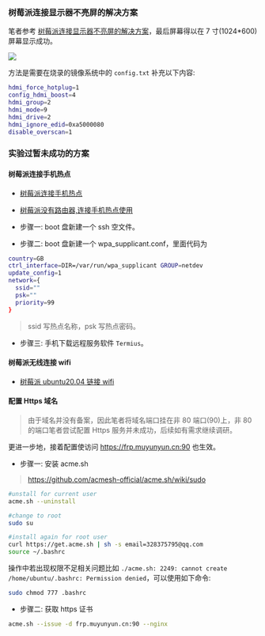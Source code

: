 <!--
abbrlink: dckn3sfe
-->

### 树莓派连接显示器不亮屏的解决方案

笔者参考 [树莓派连接显示器不亮屏的解决方案](https://www.cnblogs.com/wirehome/p/10298395.html)，最后屏幕得以在 7 寸(1024*600) 屏幕显示成功。

![](http://with.muyunyun.cn/2d694194975c595f2da927a677bfd572.jpg)

方法是需要在烧录的镜像系统中的 `config.txt` 补充以下内容:

```bash
hdmi_force_hotplug=1
config_hdmi_boost=4
hdmi_group=2
hdmi_mode=9
hdmi_drive=2
hdmi_ignore_edid=0xa5000080
disable_overscan=1
```

### 实验过暂未成功的方案

#### 树莓派连接手机热点

* [树莓派连接手机热点](https://blog.csdn.net/weixin_44415549/article/details/105415371)
* [树莓派没有路由器,连接手机热点使用](https://www.geek-share.com/detail/2809069950.html)

* 步骤一: boot 盘新建一个 ssh 空文件。
* 步骤二: boot 盘新建一个 wpa_supplicant.conf，里面代码为

```bash
country=GB
ctrl_interface=DIR=/var/run/wpa_supplicant GROUP=netdev
update_config=1
network={
  ssid=""
  psk=""
  priority=99
}
```

> ssid 写热点名称，psk 写热点密码。

* 步骤三: 手机下载远程服务软件 `Termius`。

#### 树莓派无线连接 wifi

* [树莓派 ubuntu20.04 链接 wifi](https://blog.csdn.net/wei_love_2017/article/details/108877102)

#### 配置 Https 域名

> 由于域名并没有备案，因此笔者将域名端口挂在非 80 端口(90)上，非 80 的端口笔者尝试配置 Https 服务并未成功，后续如有需求继续调研。

更进一步地，接着配置使访问 https://frp.muyunyun.cn:90 也生效。

* 步骤一: 安装 acme.sh

> https://github.com/acmesh-official/acme.sh/wiki/sudo

```bash
#unstall for current user
acme.sh --uninstall

#change to root
sudo su

#install again for root user
curl https://get.acme.sh | sh -s email=328375795@qq.com
source ~/.bashrc
```

操作中若出现权限不足相关问题比如 `./acme.sh: 2249: cannot create /home/ubuntu/.bashrc: Permission denied`，可以使用如下命令:

```bash
sudo chmod 777 .bashrc
```

* 步骤二: 获取 https 证书

```bash
acme.sh --issue -d frp.muyunyun.cn:90 --nginx
```